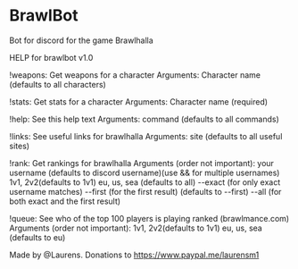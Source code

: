 # BrawlBot
Bot for discord for the game Brawlhalla

HELP for brawlbot v1.0

!weapons:    Get weapons for a character
            Arguments:
                Character name (defaults to all characters)

!stats:    Get stats for a character
            Arguments:
                Character name (required)

!help:    See this help text 
            Arguments:
                command (defaults to all commands)

!links:    See useful links for brawlhalla 
            Arguments:
                site (defaults to all useful sites)

!rank:    Get rankings for brawlhalla
            Arguments (order not important):
                your username (defaults to discord username)(use && for multiple usernames)
                1v1, 2v2(defaults to 1v1)
                eu, us, sea (defaults to all)
                --exact (for only exact username matches)
                --first (for the first result) (defaults to --first)
                --all (for both exact and the first result)

!queue:    See who of the top 100 players is playing ranked (brawlmance.com)
            Arguments (order not important):
                1v1, 2v2(defaults to 1v1)
                eu, us, sea (defaults to eu)

Made by @Laurens. Donations to https://www.paypal.me/laurensm1